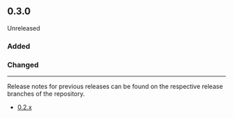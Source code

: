 ## 0.3.0

Unreleased

### Added

### Changed

--------------------------------------------------------------------------------

Release notes for previous releases can be found on the respective release 
branches of the repository.

<!-- ARCHIVE_START -->
* [0.2.x](https://github.com/credibil/core/blob/release-0.2.0/RELEASES.md)
